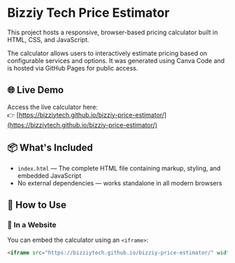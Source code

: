 # Bizziy Tech Price Estimator

This project hosts a responsive, browser-based pricing calculator built in HTML, CSS, and JavaScript.

The calculator allows users to interactively estimate pricing based on configurable services and options. It was generated using Canva Code and is hosted via GitHub Pages for public access.

## 🌐 Live Demo

Access the live calculator here:  
👉 [https://bizziytech.github.io/bizziy-price-estimator/](https://bizziytech.github.io/bizziy-price-estimator/)

## 📦 What's Included

- `index.html` — The complete HTML file containing markup, styling, and embedded JavaScript  
- No external dependencies — works standalone in all modern browsers

## 🚀 How to Use

### 🔹 In a Website

You can embed the calculator using an `<iframe>`:

```html
<iframe src="https://bizziytech.github.io/bizziy-price-estimator/" width="100%" height="600" style="border:none;"></iframe>
